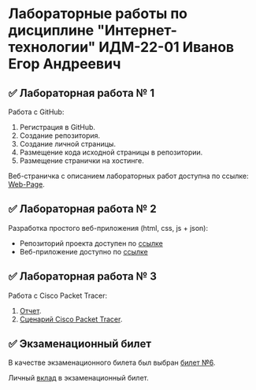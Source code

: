 # Лабораторные работы по дисциплине "Интернет-технологии" ИДМ-22-01 Иванов Егор Андреевич

## ✅ Лабораторная работа № 1

Работа с GitHub:

1. Регистрация в GitHub.
2. Создание репозитория.
3. Создание личной страницы.
4. Размещение кода исходной страницы в репозитории.
5. Размещение странички на хостинге.

Веб-страничка с описанием лабораторных работ доступна по ссылке: [Web-Page](https://st118072.github.io/inet/).

## ✅ Лабораторная работа № 2

Разработка простого веб-приложения (html, css, js + json):

* Репозиторий проекта доступен по [ссылке](https://github.com/st118072/inetLaba2)
* Веб-приложение доступно по [ссылке](https://st118072.github.io/inetLaba2/)
   
## ✅ Лабораторная работа № 3
Работа с Cisco Packet Tracer:
1. [Отчет](https://github.com/st118072/inet/blob/main/Иванов_лаба_3.pdf).
2. [Сценарий Cisco Packet Tracer](https://github.com/st118072/inet/blob/main/Сценарий%20для%20CPT%2C%20Иванов_3_лаба.pka).

## ✅ Экзаменационный билет

В качестве экзаменационного билета был выбран [билет №6](https://github.com/stankin/inet-2022/wiki/exam06).

Личный [вклад](https://github.com/stankin/inet-2022/wiki/exam29/_compare/745e9de7839037e70f15e85c0416f342bdf32683...cd5e6d4e1ee95d0f2f0f301ed40018358790506c) в экзаменационный билет.


